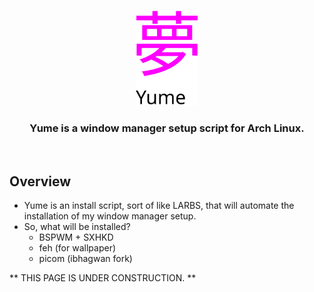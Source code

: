 <p align="center">
  <img src="yumeLogo.svg" alt="drawing" width="20%" />
</p>

<h3 align="center">Yume is a window manager setup script for Arch Linux.</h3>

<br>

## Overview
- Yume is an install script, sort of like LARBS, that will automate the installation of my window manager setup.
- So, what will be installed?
  - BSPWM + SXHKD
  - feh (for wallpaper)
  - picom (ibhagwan fork) <!-- Please link ibhagwan github -->

** THIS PAGE IS UNDER CONSTRUCTION. **
